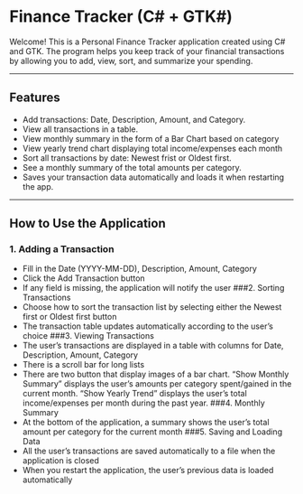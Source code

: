 # Finance Tracker (C# + GTK#)

Welcome! This is a Personal Finance Tracker application created using C# and GTK. The program helps you keep track of your financial transactions by allowing you to add, view, sort, and summarize your spending.

---

## Features
-	Add transactions: Date, Description, Amount, and Category.
-	View all transactions in a table.
-	View monthly summary in the form of a Bar Chart based on category
-	View yearly trend chart displaying total income/expenses each month
-	Sort all transactions by date: Newest frist or Oldest first.
-	See a monthly summary of the total amounts per category.
-	Saves your transaction data automatically and loads it when restarting the app.

---

## How to Use the Application
### 1.	Adding a Transaction
-	Fill in the Date (YYYY-MM-DD), Description, Amount, Category
-	Click the Add Transaction button
-	If any field is missing, the application will notify the user
###2.	Sorting Transactions
-	Choose how to sort the transaction list by selecting either the Newest first or Oldest first button
-	The transaction table updates automatically according to the user’s choice
###3.	Viewing Transactions
-	The user’s transactions are displayed in a table with columns for Date, Description, Amount, Category
-	There is a scroll bar for long lists
-	There are two button that display images of a bar chart. “Show Monthly Summary” displays the user’s amounts per category spent/gained in the current month. “Show Yearly Trend” displays the user’s total income/expenses per month during the past year.
###4.	Monthly Summary
-	At the bottom of the application, a summary shows the user’s total amount per category for the current month
###5.	Saving and Loading Data
-	All the user’s transactions are saved automatically to a file when the application is closed
-	When you restart the application, the user’s previous data is loaded automatically


